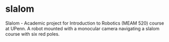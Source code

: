 slalom
======

Slalom - Academic project for Introduction to Robotics (MEAM 520) course at UPenn. A robot mounted with a monocular camera navigating a slalom course with six red poles.